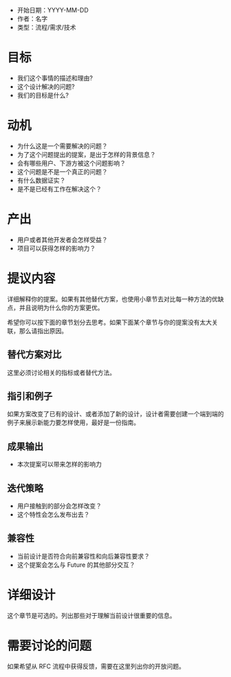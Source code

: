 - 开始日期：YYYY-MM-DD
- 作者：名字
- 类型：流程/需求/技术



# 目标

- 我们这个事情的描述和理由?
- 这个设计解决的问题?
- 我们的目标是什么?

# 动机

- 为什么这是一个需要解决的问题？ 
- 为了这个问题提出的提案，是出于怎样的背景信息？
- 会有哪些用户、下游方被这个问题影响？
- 这个问题是不是一个真正的问题？
- 有什么数据证实？
- 是不是已经有工作在解决这个？

# 产出

- 用户或者其他开发者会怎样受益？
- 项目可以获得怎样的影响力？

# 提议内容

详细解释你的提案。如果有其他替代方案，也使用小章节去对比每一种方法的优缺点，并且说明为什么你的方案更优。

希望你可以按下面的章节划分去思考。如果下面某个章节与你的提案没有太大关联，那么请指出原因。

## 替代方案对比

这里必须讨论相关的指标或者替代方法。

## 指引和例子

如果方案改变了已有的设计、或者添加了新的设计，设计者需要创建一个端到端的例子来展示新能力要怎样使用，最好是一份指南。

## 成果输出

- 本次提案可以带来怎样的影响力

## 迭代策略

- 用户接触到的部分会怎样改变？
- 这个特性会怎么发布出去？

## 兼容性

- 当前设计是否符合向前兼容性和向后兼容性要求？
- 这个提案会怎么与 Future 的其他部分交互？

# 详细设计

这个章节是可选的。列出那些对于理解当前设计很重要的信息。

# 需要讨论的问题

如果希望从 RFC 流程中获得反馈，需要在这里列出你的开放问题。
